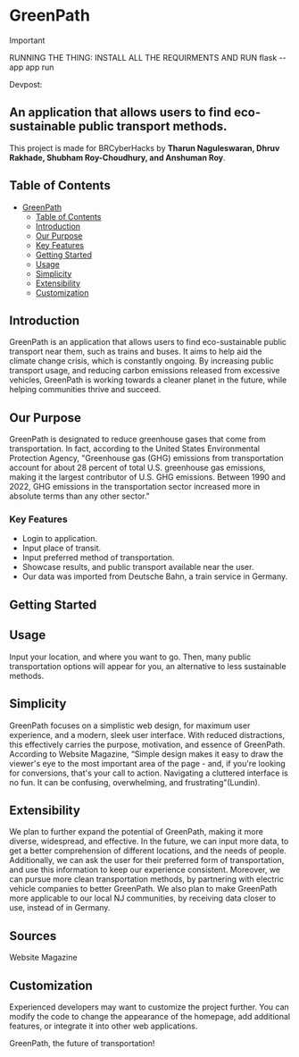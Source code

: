 # GreenPath

> [!IMPORTANT]  
> RUNNING THE THING: INSTALL ALL THE REQUIRMENTS AND RUN flask --app app run

Devpost: 

## An application that allows users to find eco-sustainable public transport methods.


This project is made for BRCyberHacks by **Tharun Naguleswaran, Dhruv Rakhade, Shubham Roy-Choudhury, and Anshuman Roy**.

## Table of Contents
- [GreenPath](#blaze)
  - [Table of Contents](#table-of-contents)
  - [Introduction](#introduction)
  - [Our Purpose](#our-purpose)
  - [Key Features](#key-features)
  - [Getting Started](#getting-started)
  - [Usage](#usage)
  - [Simplicity](#simplicity)
  - [Extensibility](#extensibility)
  - [Customization](#customization)

## Introduction

GreenPath is an application that allows users to find eco-sustainable public transport near them, such as trains and buses. It aims to help aid the climate change crisis, which is constantly ongoing. By increasing public transport usage, and reducing carbon emissions released from excessive vehicles, GreenPath is working towards a cleaner planet in the future, while helping communities thrive and succeed.

## Our Purpose

GreenPath is designated to reduce greenhouse gases that come from transportation. In fact, according to the United States Environmental Protection Agency, "​Greenhouse gas (GHG) emissions from transportation account for about 28 percent of total U.S. greenhouse gas emissions, making it the largest contributor of U.S. GHG emissions. Between 1990 and 2022, GHG emissions in the transportation sector increased more in absolute terms than any other sector." 

### Key Features

- Login to application.
- Input place of transit.
- Input preferred method of transportation.
- Showcase results, and public transport available near the user.
- Our data was imported from Deutsche Bahn, a train service in Germany.

## Getting Started


## Usage

Input your location, and where you want to go. Then, many public transportation options will appear for you, an alternative to less sustainable methods.

## Simplicity

GreenPath focuses on a simplistic web design, for maximum user experience, and a modern, sleek user interface. With reduced distractions, this effectively carries the purpose, motivation, and essence of GreenPath. According to Website Magazine, “Simple design makes it easy to draw the viewer's eye to the most important area of the page - and, if you're looking for conversions, that's your call to action. Navigating a cluttered interface is no fun. It can be confusing, overwhelming, and frustrating"(Lundin).

## Extensibility

We plan to further expand the potential of GreenPath, making it more diverse, widespread, and effective. In the future, we can input more data, to get a better comprehension of different locations, and the needs of people. Additionally, we can ask the user for their preferred form of transportation, and use this information to keep our experience consistent. Moreover, we can pursue more clean transportation methods, by partnering with electric vehicle companies to better GreenPath. We also plan to make GreenPath more applicable to our local NJ communities, by receiving data closer to use, instead of in Germany.

## Sources

Website Magazine

## Customization

Experienced developers may want to customize the project further. You can modify the code to change the appearance of the homepage, add additional features, or integrate it into other web applications.


GreenPath, the future of transportation!
